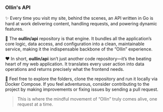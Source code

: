 ### Ollin's API

:sparkles: Every time you visit my site, behind the scenes, an API written in Go is hard at work delivering content,
handling requests, and powering dynamic features.

:monorail: The **oullin/api** repository is that engine. It bundles all the application’s core logic, data access, and
configuration into a clean, maintainable service, making it the indispensable backbone of the “Ollin” experience.

:hearts: In short, **oullin/api** isn’t just another code repository—it’s the beating heart of my web application. It translates
every user action into data operations and returns precisely what the frontend needs.

:rocket: Feel free to explore the folders, clone the repository and run it locally via Docker Compose. If you feel adventurous,
consider contributing to the project by making improvements or fixing issues by sending a pull request.

> This is where the mindful movement of “Ollin” truly comes alive, one request at a time.
